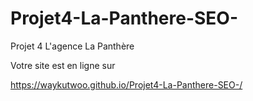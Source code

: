 # Projet4-La-Panthere-SEO-
Projet 4 L'agence La Panthère 

Votre site est en ligne sur
                
https://waykutwoo.github.io/Projet4-La-Panthere-SEO-/
